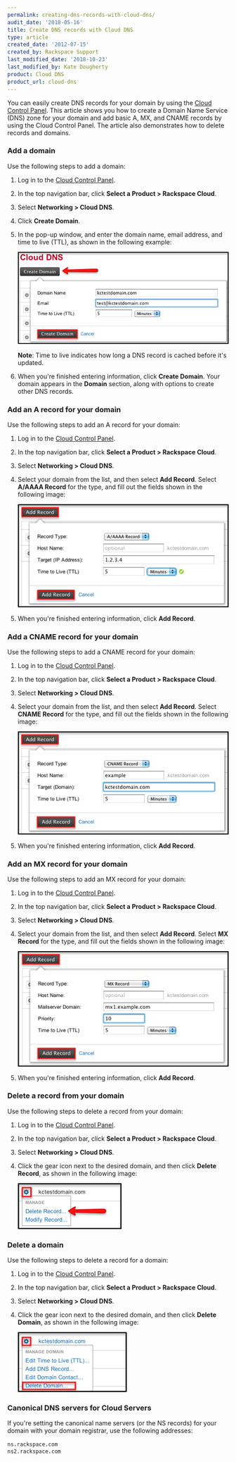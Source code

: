 ```yaml
---
permalink: creating-dns-records-with-cloud-dns/
audit_date: '2018-05-16'
title: Create DNS records with Cloud DNS
type: article
created_date: '2012-07-15'
created_by: Rackspace Support
last_modified_date: '2018-10-23'
last_modified_by: Kate Dougherty
product: Cloud DNS
product_url: cloud-dns
---
```


You can easily create DNS records for your domain by using the
[Cloud Control Panel](https://login.rackspace.com/). This article shows you
how to create a Domain Name Service (DNS) zone for your domain and add basic
A, MX, and CNAME records by using the Cloud Control Panel. The article also
demonstrates how to delete records and domains.

### Add a domain

Use the following steps to add a domain:

1.  Log in to the [Cloud Control Panel](https://login.rackspace.com/).

2.  In the top navigation bar, click **Select a Product > Rackspace Cloud**.

3.  Select **Networking > Cloud DNS**.

4.  Click **Create Domain**.

5.  In the pop-up window, and enter the domain name, email address, and time to
    live (TTL), as shown in the following example:

    ![](2.png)

    **Note**: Time to live indicates how long a DNS record is cached before it's updated.

6.  When you're finished entering information, click **Create
    Domain**. Your domain appears in the **Domain** section, along with
    options to create other DNS records.

### Add an A record for your domain

Use the following steps to add an A record for your domain:

1.  Log in to the [Cloud Control Panel](https://login.rackspace.com/).

2.  In the top navigation bar, click **Select a Product > Rackspace Cloud**.

3.  Select **Networking > Cloud DNS**.

4.  Select your domain from the list, and then select **Add Record**.
    Select **A/AAAA Record** for the type, and fill out the fields shown in
    the following image:

    ![](3.png)

5.  When you're finished entering information, click **Add Record**.

### Add a CNAME record for your domain

Use the following steps to add a CNAME record for your domain:

1.  Log in to the [Cloud Control Panel](https://login.rackspace.com/).

2.  In the top navigation bar, click **Select a Product > Rackspace Cloud**.

3.  Select **Networking > Cloud DNS**.

4.  Select your domain from the list, and then select **Add Record**. Select
    **CNAME Record** for the type, and fill out the fields shown in the
    following image:

    ![](4.png)

5.  When you're finished entering information, click **Add Record**.

### Add an MX record for your domain

Use the following steps to add an MX record for your domain:

1.  Log in to the [Cloud Control Panel](https://login.rackspace.com/).

2.  In the top navigation bar, click **Select a Product > Rackspace Cloud**.

3.  Select **Networking > Cloud DNS**.

4.  Select your domain from the list, and then select **Add Record**. Select
    **MX Record** for the type, and fill out the fields shown in the following
    image:

    ![](5.png)

5.  When you're finished entering information, click **Add Record**.

### Delete a record from your domain

Use the following steps to delete a record from your domain:

1.  Log in to the [Cloud Control Panel](https://login.rackspace.com/).

2.  In the top navigation bar, click **Select a Product > Rackspace Cloud**.

3.  Select **Networking > Cloud DNS**.

4.  Click the gear icon next to the desired domain, and then click **Delete
    Record**, as shown in the following image:

    ![](6.png)

### Delete a domain

Use the following steps to delete a record for a domain:

1.  Log in to the [Cloud Control Panel](https://login.rackspace.com/).

2.  In the top navigation bar, click **Select a Product > Rackspace Cloud**.

3.  Select **Networking > Cloud DNS**.

4.  Click the gear icon next to the desired domain, and then click **Delete
    Domain**, as shown in the following image:

    ![](7.png)

### Canonical DNS servers for Cloud Servers

If you're setting the canonical name servers (or the NS records) for your
domain with your domain registrar, use the following addresses:

    ns.rackspace.com
    ns2.rackspace.com
